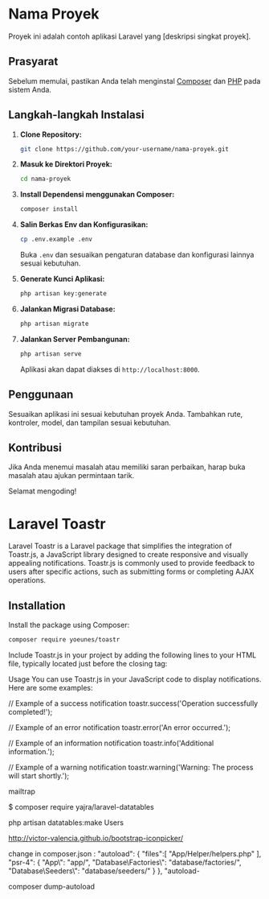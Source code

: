 # Nama Proyek

Proyek ini adalah contoh aplikasi Laravel yang [deskripsi singkat proyek].

## Prasyarat

Sebelum memulai, pastikan Anda telah menginstal [Composer](https://getcomposer.org/download/) dan [PHP](https://www.php.net/manual/en/install.php) pada sistem Anda.

## Langkah-langkah Instalasi

1. **Clone Repository:**

    ```bash
    git clone https://github.com/your-username/nama-proyek.git
    ```

2. **Masuk ke Direktori Proyek:**

    ```bash
    cd nama-proyek
    ```

3. **Install Dependensi menggunakan Composer:**

    ```bash
    composer install
    ```

4. **Salin Berkas Env dan Konfigurasikan:**

    ```bash
    cp .env.example .env
    ```

    Buka `.env` dan sesuaikan pengaturan database dan konfigurasi lainnya sesuai kebutuhan.

5. **Generate Kunci Aplikasi:**

    ```bash
    php artisan key:generate
    ```

6. **Jalankan Migrasi Database:**

    ```bash
    php artisan migrate
    ```

7. **Jalankan Server Pembangunan:**

    ```bash
    php artisan serve
    ```

    Aplikasi akan dapat diakses di `http://localhost:8000`.

## Penggunaan

Sesuaikan aplikasi ini sesuai kebutuhan proyek Anda. Tambahkan rute, kontroler, model, dan tampilan sesuai kebutuhan.

## Kontribusi

Jika Anda menemui masalah atau memiliki saran perbaikan, harap buka masalah atau ajukan permintaan tarik.

Selamat mengoding!


# Laravel Toastr

Laravel Toastr is a Laravel package that simplifies the integration of Toastr.js, a JavaScript library designed to create responsive and visually appealing notifications. Toastr.js is commonly used to provide feedback to users after specific actions, such as submitting forms or completing AJAX operations.

## Installation

Install the package using Composer:

```bash
composer require yoeunes/toastr

```

Include Toastr.js in your project by adding the following lines to your HTML file, typically located just before the closing </body> tag:

<script src="path/to/toastr.min.js"></script>
<link rel="stylesheet" href="path/to/toastr.min.css">

Usage
You can use Toastr.js in your JavaScript code to display notifications. Here are some examples:

// Example of a success notification
toastr.success('Operation successfully completed!');

// Example of an error notification
toastr.error('An error occurred.');

// Example of an information notification
toastr.info('Additional information.');

// Example of a warning notification
toastr.warning('Warning: The process will start shortly.');


mailtrap

$ composer require yajra/laravel-datatables

php artisan datatables:make Users

http://victor-valencia.github.io/bootstrap-iconpicker/

change in composer.json :
"autoload": {
        "files":[
            "App/Helper/helpers.php"
        ],
        "psr-4": {
            "App\\": "app/",
            "Database\\Factories\\": "database/factories/",
            "Database\\Seeders\\": "database/seeders/"
        }
    },
    "autoload-

composer dump-autoload